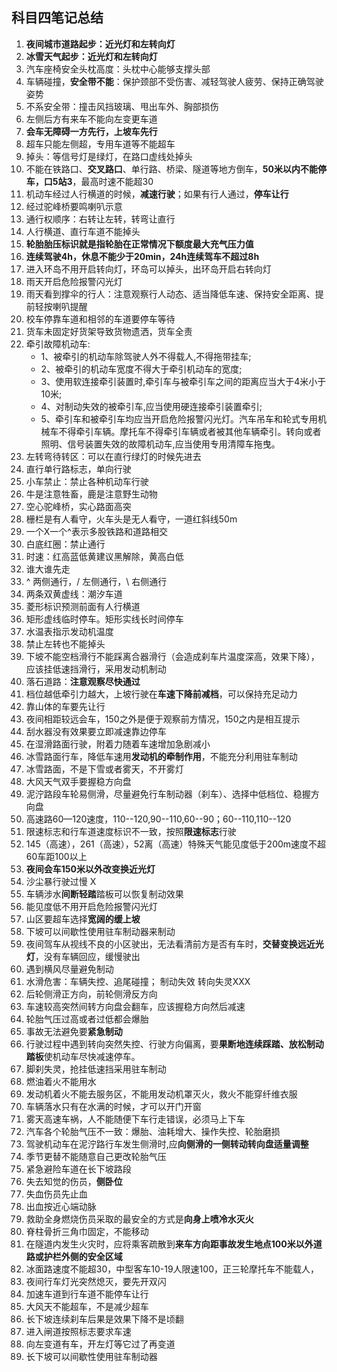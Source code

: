 ## **科目四笔记总结**

1. **夜间城市道路起步：近光灯和左转向灯**
2. **冰雪天气起步：近光灯和左转向灯**
3. 汽车座椅安全头枕高度：头枕中心能够支撑头部
4. 车辆碰撞，**安全带不能**：保护颈部不受伤害、减轻驾驶人疲劳、保持正确驾驶姿势
5. 不系安全带：撞击风挡玻璃、甩出车外、胸部损伤
6. 左侧后方有来车不能向左变更车道
7. **会车无障碍一方先行，上坡车先行**
8. 超车只能左侧超，专用车道等不能超车
9. 掉头：等信号灯是绿灯，在路口虚线处掉头
10. 不能在铁路口、**交叉路口**、单行路、桥梁、隧道等地方倒车，**50米以内不能停车，口5站3**，最高时速不能超30
11. 机动车经过人行横道的时候，**减速行驶**；如果有行人通过，**停车让行**
12. 经过驼峰桥要鸣喇叭示意
13. 通行权顺序：右转让左转，转弯让直行
14. 人行横道、直行车道不能掉头
15. **轮胎胎压标识就是指轮胎在正常情况下额度最大充气压力值**
16. **连续驾驶4h，休息不能少于20min，24h连续驾车不超过8h**
17. 进入环岛不用开启转向灯，环岛可以掉头，出环岛开启右转向灯
18. 雨天开启危险报警闪光灯
19. 雨天看到撑伞的行人：注意观察行人动态、适当降低车速、保持安全距离、提前轻按喇叭提醒
20. 校车停靠车道和相邻的车道要停车等待
21. 货车未固定好货架导致货物遗洒，货车全责
22. 牵引故障机动车:
    - 1、被牵引的机动车除驾驶人外不得载人,不得拖带挂车;
    - 2、被牵引的机动车宽度不得大于牵引机动车的宽度;
    - 3、使用软连接牵引装置时,牵引车与被牵引车之间的距离应当大于4米小于10米;
    - 4、对制动失效的被牵引车,应当使用硬连接牵引装置牵引;
    - 5、牵引车和被牵引车均应当开启危险报警闪光灯。汽车吊车和轮式专用机械车不得牵引车辆。摩托车不得牵引车辆或者被其他车辆牵引。转向或者照明、信号装置失效的故障机动车,应当使用专用清障车拖曳。
23. 左转弯待转区：可以在直行绿灯的时候先进去
24. 直行单行路标志，单向行驶
25. 小车禁止：禁止各种机动车行驶
26. 牛是注意牲畜，鹿是注意野生动物
27. 空心驼峰桥，实心路面高突
28. 栅栏是有人看守，火车头是无人看守，一道红斜线50m
29. 一个X一个^表示多股铁路和道路相交
30. 白底红圈：禁止通行
31. 时速：红高蓝低黄建议黑解除，黄高白低
32. 谁大谁先走
33. ^ 两侧通行，/ 左侧通行，\ 右侧通行
34. 两条双黄虚线：潮汐车道
35. 菱形标识预测前面有人行横道
36. 矩形虚线临时停车。矩形实线长时间停车
37. 水温表指示发动机温度
38. 禁止左转也不能掉头
39. 下坡不能空档滑行不能踩离合器滑行（会造成刹车片温度深高，效果下降），应该挂低速挡滑行，采用发动机制动
40. 落石道路：**注意观察尽快通过**
41. 档位越低牵引力越大，上坡行驶在**车速下降前减档**，可以保持充足动力
42. 靠山体的车要先让行
43. 夜间相距较远会车，150之外是便于观察前方情况，150之内是相互提示
44. 刮水器没有效果要立即减速靠边停车
45. 在湿滑路面行驶，附着力随着车速增加急剧减小
46. 冰雪路面行车，降低车速用**发动机的牵制作用**，不能充分利用驻车制动
47. 冰雪路面，不是下雪或者雾天，不开雾灯
48. 大风天气双手要握稳方向盘
49. 泥泞路段车轮易侧滑，尽量避免行车制动器（刹车）、选择中低档位、稳握方向盘
50. 高速路60—120速度，110--120,90--110,60--90；60--110,110--120
51. 限速标志和行车道速度标识不一致，按照**限速标志**行驶
52. 145（高速），261（高速），52离（高速）特殊天气能见度低于200m速度不超60车距100以上
53. **夜间会车150米以外改变换近光灯**
54. 沙尘暴行驶过慢 X
55. 车辆涉水**间断轻踏**踏板可以恢复制动效果
56. 能见度低不用开启危险报警闪光灯
57. 山区要超车选择**宽阔的缓上坡**
58. 下坡可以间歇性使用驻车制动器来制动
59. 夜间驾车从视线不良的小区驶出，无法看清前方是否有车时，**交替变换远近光灯**，没有车辆回应，缓慢驶出
60. 遇到横风尽量避免制动
61. 水滑危害：车辆失控、追尾碰撞；         制动失效 转向失灵XXX
62. 后轮侧滑正方向，前轮侧滑反方向
63. 车速较高突然间转方向盘会翻车，应该握稳方向然后减速
64. 轮胎气压过高或者过低都会爆胎
65. 事故无法避免要**紧急制动**
66. 行驶过程中遇到转向突然失控、行驶方向偏离，要**果断地连续踩踏、放松制动踏板**使机动车尽快减速停车。
67. 脚刹失灵，抢挂低速挡采用驻车制动
68. 燃油着火不能用水
69. 发动机着火不能去服务区，不能用发动机罩灭火，救火不能穿纤维衣服
70. 车辆落水只有在水满的时候，才可以开门开窗
71. 雾天高速车祸，人不能随便下车行走错误，必须马上下车
72. 汽车各个轮胎气压不一致：爆胎、油耗增大、操作失控、轮胎磨损
73. 驾驶机动车在泥泞路行车发生侧滑时,应**向侧滑的一侧转动转向盘适量调整**
74. 季节更替不能随意自己更改轮胎气压
75. 紧急避险车道在长下坡路段
76. 失去知觉的伤员，**侧卧位**
77. 失血伤员先止血
78. 出血按近心端动脉
79. 救助全身燃烧伤员采取的最安全的方式是**向身上喷冷水灭火**
80. 脊柱骨折三角巾固定，不能移动
81. 在隧道内发生火灾时，应将乘客疏散到**来车方向距事故发生地点100米以外道路或护栏外侧的安全区域**
82. 冰面路速度不能超30，中型客车10-19人限速100，正三轮摩托车不能载人，
83. 夜间行车灯光突然熄灭，要先开双闪
84. 加速车道到行车道不能停车让行
85. 大风天不能超车，不是减少超车
86. 长下坡连续刹车后果是效果下降不是顷翻
87. 进入闸道按照标志要求车速
88. 向左变道有车，开左灯等它过了再变道
89. 长下坡可以间歇性使用驻车制动器
